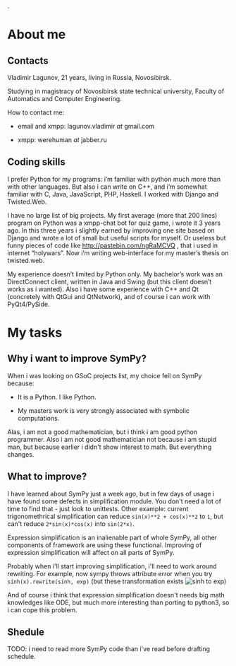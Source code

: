.

# About me
## Contacts
Vladimir Lagunov, 21 years, living in Russia, Novosibirsk.

Studying in magistracy of Novosibirsk state technical university, Faculty of Automatics and Computer Engineering.

How to contact me:

* email and xmpp: lagunov.vladimir _at_ gmail.com

* xmpp: werehuman _at_ jabber.ru

## Coding skills
I prefer Python for my programs: i’m familiar with python much more than with other languages. But also i can write on C++, and i’m somewhat familiar with C, Java, JavaScript, PHP, Haskell.
I worked with Django and Twisted.Web.

I have no large list of big projects. My first average (more that 200 lines) program on Python was a xmpp-chat bot for quiz game, i wrote it 3 years ago. In this three years i slightly earned by improving one site based on Django and wrote a lot of small but useful scripts for myself. Or useless but funny pieces of code like http://pastebin.com/ngRaMCVQ , that i used in internet “holywars”. Now i’m writing web-interface for my master’s thesis on twisted.web.

My experience doesn’t limited by Python only. My bachelor’s work was an DirectConnect client, written in Java and Swing (but this client doesn’t works as i wanted). Also i have some experience with C++ and Qt (concretely with QtGui and QtNetwork), and of course i can work with PyQt4/PySide.

# My tasks
## Why i want to improve SymPy?
When i was looking on GSoC projects list, my choice fell on SymPy because:

* It is a Python. I like Python.

* My masters work is very strongly associated with symbolic computations.

Alas, i am not a good mathematician, but i think i am good python programmer. Also i am not good mathematician not because i am stupid man, but because earlier i didn't show interest to math. But everything changes.

## What to improve?
I have learned about SymPy just a week ago, but in few days of usage i have found some defects in simplification module. You don't need a lot of time to find that - just look to unittests. Other example: current trigonomethrical simplification can reduce `sin(x)**2 + cos(x)**2` to `1`, but can't reduce `2*sin(x)*cos(x)` into `sin(2*x)`.

Expression simplification is an inalienable part of whole SymPy, all other components of framework are using these functional. Improving of expression simplification will affect on all parts of SymPy.

Probably when i'll start improving simplification, i'll need to work around rewriting. For example, now sympy throws attribute error when you try `sinh(x).rewrite(sinh, exp)` (but these transformation exists ![sinh to exp](http://upload.wikimedia.org/math/6/e/f/6ef2fb6c375403a85f31ddb1e73fee2e.png))

And of course i think that expression simplification doesn't needs big math knowledges like ODE, but much more interesting than porting to python3, so i can cope this problem.

## Shedule

TODO: i need to read more SymPy code than i've read before drafting schedule.